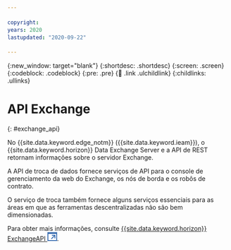 ```yaml
---

copyright:
years: 2020
lastupdated: "2020-09-22"

---
```


{:new_window: target="blank"}
{:shortdesc: .shortdesc}
{:screen: .screen}
{:codeblock: .codeblock}
{:pre: .pre}
{:child: .link .ulchildlink}
{:childlinks: .ullinks}

# API Exchange
{: #exchange_api}

No {{site.data.keyword.edge_notm}} ({{site.data.keyword.ieam}}), o {{site.data.keyword.horizon}} Data Exchange Server e a API de REST retornam informações sobre o servidor Exchange.

A API de troca de dados fornece serviços de API para o console de gerenciamento da web do Exchange, os nós de borda e os robôs de contrato.

O serviço de troca também fornece alguns serviços essenciais para as áreas em que as ferramentas descentralizadas não são bem dimensionadas.

Para obter mais informações, consulte [{{site.data.keyword.horizon}} ExchangeAPI ![Abre em uma nova guia](../images/icons/launch-glyph.svg "Abre em uma nova guia")](https://github.com/open-horizon/exchange-api).
